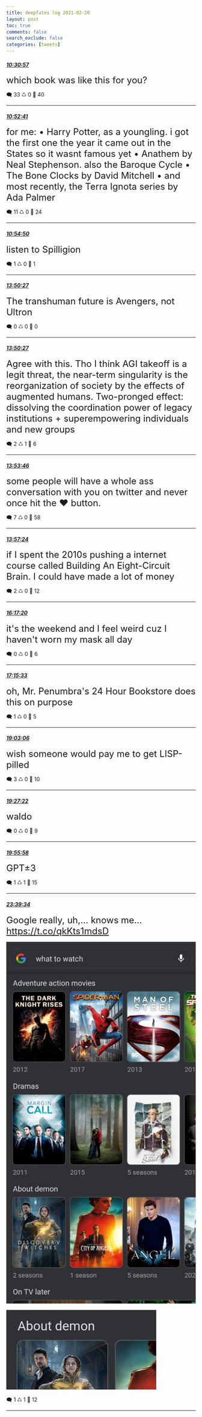 ```yaml
---
title: deepfates log 2021-02-20
layout: post
toc: true
comments: false
search_exclude: false
categories: [tweets]
---
```



#### <a href = "https://twitter.com/deepfates/status/1363179345716551686">*10:30:57*</a>

<font size="5">which book was like this for you?</font>



🗨️ 33 ♺ 0 🤍  40   

---
    
#### <a href = "https://twitter.com/deepfates/status/1363184814812061697">*10:52:41*</a>

<font size="5">for me:   • Harry Potter, as a youngling. i got the first one the year it came out in the States so it wasnt famous yet  • Anathem by Neal Stephenson. also the Baroque Cycle  • The Bone Clocks by David Mitchell  • and most recently, the Terra Ignota series by Ada Palmer</font>



🗨️ 11 ♺ 0 🤍  24   

---
    
#### <a href = "https://twitter.com/deepfates/status/1363185358062505984">*10:54:50*</a>

<font size="5">listen to Spilligion</font>



🗨️ 1 ♺ 0 🤍  1   

---
    
#### <a href = "https://twitter.com/deepfates/status/1363229552147718147">*13:50:27*</a>

<font size="5">The transhuman future is Avengers, not Ultron</font>



🗨️ 0 ♺ 0 🤍  0   

---
    
#### <a href = "https://twitter.com/deepfates/status/1363229550969196544">*13:50:27*</a>

<font size="5">Agree with this. Tho I think AGI takeoff is a legit threat, the near-term singularity is the reorganization of society by the effects of augmented humans.   Two-pronged effect: dissolving the coordination power of legacy institutions + superempowering individuals and new groups</font>



🗨️ 2 ♺ 1 🤍  6   

---
    
#### <a href = "https://twitter.com/deepfates/status/1363230388617834498">*13:53:46*</a>

<font size="5">some people will have a whole ass conversation with you on twitter and never once hit the ♥️ button.</font>



🗨️ 7 ♺ 0 🤍  58   

---
    
#### <a href = "https://twitter.com/deepfates/status/1363231303018053632">*13:57:24*</a>

<font size="5">if I spent the 2010s pushing a internet course called Building An Eight-Circuit Brain. I could have made a lot of money</font>



🗨️ 2 ♺ 0 🤍  12   

---
    
#### <a href = "https://twitter.com/deepfates/status/1363266514585968643">*16:17:20*</a>

<font size="5">it's the weekend and I feel weird cuz I haven't worn my mask all day</font>



🗨️ 0 ♺ 0 🤍  6   

---
    
#### <a href = "https://twitter.com/deepfates/status/1363281168343306242">*17:15:33*</a>

<font size="5">oh, Mr. Penumbra's 24 Hour Bookstore does this on purpose</font>



🗨️ 1 ♺ 0 🤍  5   

---
    
#### <a href = "https://twitter.com/deepfates/status/1363308232014368768">*19:03:06*</a>

<font size="5">wish someone would pay me to get LISP-pilled</font>



🗨️ 3 ♺ 0 🤍  10   

---
    
#### <a href = "https://twitter.com/deepfates/status/1363314339323674630">*19:27:22*</a>

<font size="5">waldo</font>



🗨️ 0 ♺ 0 🤍  9   

---
    
#### <a href = "https://twitter.com/deepfates/status/1363321535910408193">*19:55:58*</a>

<font size="5">GPT±3</font>



🗨️ 1 ♺ 1 🤍  15   

---
    
#### <a href = "https://twitter.com/deepfates/status/1363377806344814593">*23:39:34*</a>

<font size="5">Google really, uh,... knows me...  https://t.co/qkKts1mdsD</font>

![image from twitter](/images/from_twitter/Euuw4lFVIAMWYCi.jpg)

![image from twitter](/images/from_twitter/Euuw48OUUAYcJTF.jpg)


🗨️ 1 ♺ 1 🤍  12   

---
    
            

